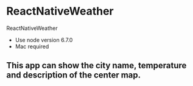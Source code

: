 # ReactNativeWeather
ReactNativeWeather


- Use node version 6.7.0
- Mac required

## This app can show the city name, temperature and description of the center map. ##
